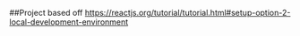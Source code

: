 ##Project based off https://reactjs.org/tutorial/tutorial.html#setup-option-2-local-development-environment